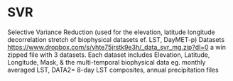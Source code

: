 # SVR
Selective Variance Reduction 
(used for the elevation, latitude longitude decorrelation stretch of biophysical datasets ef. LST, DayMET-p)
Datasets 
    https://www.dropbox.com/s/vhte75jrstk9e3h/_data_svr_mg.zip?dl=0
    a win zipped file with 3 datasets. Each dataset includes Elevation, Latitude, Longitude, Mask, & the multi-temporal biophysical data 
         eg.  monthly averaged LST, DATA2= 8-day LST composites, annual precipitation files
